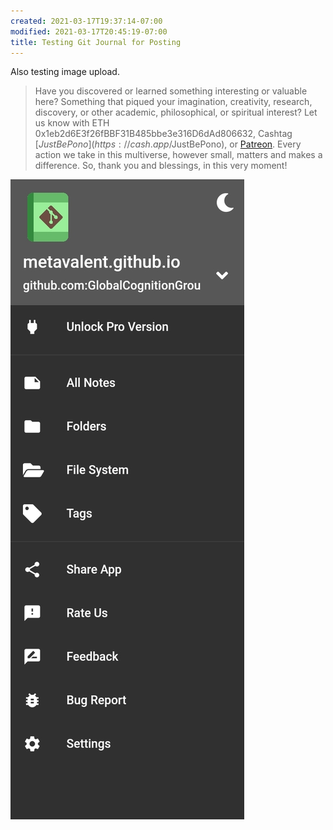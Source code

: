 ```yaml
---
created: 2021-03-17T19:37:14-07:00
modified: 2021-03-17T20:45:19-07:00
title: Testing Git Journal for Posting
---
```


Also testing image upload.

> Have you discovered or learned something interesting or valuable here? Something that piqued your imagination, creativity, research, discovery, or other academic, philosophical, or spiritual interest? Let us know with ETH 0x1eb2d6E3f26fBBF31B485bbe3e316D6dAd806632, Cashtag [$JustBePono](https://cash.app/$JustBePono), or [Patreon](https://patreon.com/metavalent). Every action we take in this multiverse, however small, matters and makes a difference. So, thank you and blessings, in this very moment!


![Image](/images/image_picker3794342309876517555.jpg)
